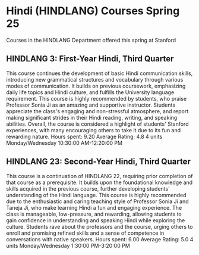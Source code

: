 # Hindi (HINDLANG) Courses Spring 25 
Courses in the HINDLANG Department offered this spring at Stanford
 ## HINDLANG 3: First-Year Hindi, Third Quarter
This course continues the development of basic Hindi communication skills, introducing new grammatical structures and vocabulary through various modes of communication. It builds on previous coursework, emphasizing daily life topics and Hindi culture, and fulfills the University language requirement.
This course is highly recommended by students, who praise Professor Sonia Ji as an amazing and supportive instructor. Students appreciate the class's engaging and non-stressful atmosphere, and report making significant strides in their Hindi reading, writing, and speaking abilities. Overall, the course is considered a highlight of students' Stanford experiences, with many encouraging others to take it due to its fun and rewarding nature.
Hours spent: 9.20
Average Rating: 4.8
4 units
Monday/Wednesday 10:30:00 AM-12:20:00 PM
## HINDLANG 23: Second-Year Hindi, Third Quarter
This course is a continuation of HINDLANG 22, requiring prior completion of that course as a prerequisite. It builds upon the foundational knowledge and skills acquired in the previous course, further developing students' understanding of the Hindi language.
This course is highly recommended due to the enthusiastic and caring teaching style of Professor Sonia Ji and Taneja Ji, who make learning Hindi a fun and engaging experience. The class is manageable, low-pressure, and rewarding, allowing students to gain confidence in understanding and speaking Hindi while exploring the culture. Students rave about the professors and the course, urging others to enroll and promising refined skills and a sense of competence in conversations with native speakers.
Hours spent: 6.00
Average Rating: 5.0
4 units
Monday/Wednesday 1:30:00 PM-3:20:00 PM